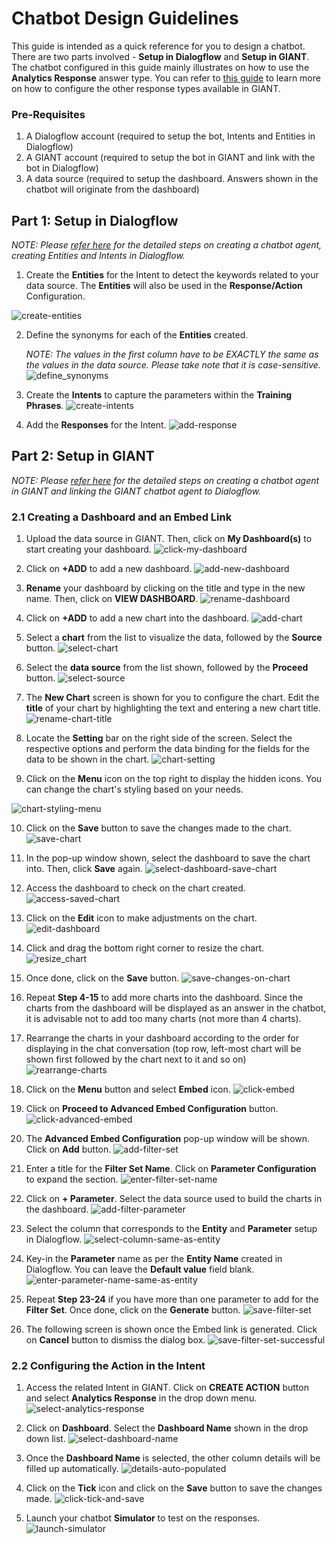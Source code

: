 # Chatbot Design Guidelines
This guide is intended as a quick reference for you to design a chatbot.
There are two parts involved - **Setup in Dialogflow** and **Setup in GIANT**.
The chatbot configured in this guide mainly illustrates on how to use the **Analytics Response** answer type.
You can refer to [this guide](https://github.com/fx-giant/giant-documentations/blob/master/chatbot/getting-started.md) to learn more on how to configure the other response types available in GIANT.

### Pre-Requisites
1. A Dialogflow account (required to setup the bot, Intents and Entities in Dialogflow)
2. A GIANT account (required to setup the bot in GIANT and link with the bot in Dialogflow)
3. A data source (required to setup the dashboard. Answers shown in the chatbot will originate from the dashboard)

## Part 1: Setup in Dialogflow
_NOTE: Please [refer here](https://github.com/fx-giant/giant-documentations/blob/master/chatbot/setting-up-chatbot-agent-in-dialogflow.md) for the detailed steps on creating a chatbot agent, creating Entities and Intents in Dialogflow._

1. Create the **Entities** for the Intent to detect the keywords related to your data source. The **Entities** will also be used in the **Response/Action** Configuration. 

![create-entities](https://github.com/fx-giant/giant-documentations/blob/master/chatbot/images1/create-entities.png)

2. Define the synonyms for each of the **Entities** created. 

	_NOTE: The values in the first column have to be EXACTLY the same as the values in the data source. Please take note that it is case-sensitive._
![define_synonyms](https://github.com/fx-giant/giant-documentations/blob/master/chatbot/images1/define_synonyms.png)

3. Create the **Intents** to capture the parameters within the **Training Phrases**. 
![create-intents](https://github.com/fx-giant/giant-documentations/blob/master/chatbot/images1/create-intents.png)

4. Add the **Responses** for the Intent. 
![add-response](https://github.com/fx-giant/giant-documentations/blob/master/chatbot/images1/add-response.png)


## Part 2: Setup in GIANT

_NOTE: Please [refer here](https://github.com/fx-giant/giant-documentations/blob/master/chatbot/setting-up-chatbot-agent-in-giant.md) for the detailed steps on creating a chatbot agent in GIANT and linking the GIANT chatbot agent to Dialogflow._

### 2.1 Creating a Dashboard and an Embed Link

1. Upload the data source in GIANT. Then, click on **My Dashboard(s)** to start creating your dashboard. 
![click-my-dashboard](https://github.com/fx-giant/giant-documentations/blob/master/chatbot/images1/click-my-dashboard.png)

2. Click on **+ADD** to add a new dashboard. 
![add-new-dashboard](https://github.com/fx-giant/giant-documentations/blob/master/chatbot/images1/add-new-dashboard.png)

3. **Rename** your dashboard by clicking on the title and type in the new name. Then, click on **VIEW DASHBOARD**. 
![rename-dashboard](https://github.com/fx-giant/giant-documentations/blob/master/chatbot/images1/rename-dashboard.png)

4. Click on **+ADD** to add a new chart into the dashboard. 
![add-chart](https://github.com/fx-giant/giant-documentations/blob/master/chatbot/images1/add-chart.png)

5. Select a **chart** from the list to visualize the data, followed by the **Source** button. 
![select-chart](https://github.com/fx-giant/giant-documentations/blob/master/chatbot/images1/select-chart.png)

6. Select the **data source** from the list shown, followed by the **Proceed** button. 
![select-source](https://github.com/fx-giant/giant-documentations/blob/master/chatbot/images1/select-source.png)

7. The **New Chart** screen is shown for you to configure the chart. Edit the **title** of your chart by highlighting the text and entering a new chart title. 
![rename-chart-title](https://github.com/fx-giant/giant-documentations/blob/master/chatbot/images1/rename-chart-title.png)

8. Locate the **Setting** bar on the right side of the screen. Select the respective options and perform the data binding for the fields for the data to be shown in the chart. 
![chart-setting](https://github.com/fx-giant/giant-documentations/blob/master/chatbot/images1/chart-setting.png)

9. Click on the **Menu** icon on the top right to display the hidden icons. You can change the chart's styling based on your needs.

![chart-styling-menu](https://github.com/fx-giant/giant-documentations/blob/master/chatbot/images1/chart-styling-menu.png)

10. Click on the **Save** button to save the changes made to the chart. 
![save-chart](https://github.com/fx-giant/giant-documentations/blob/master/chatbot/images1/save-chart.png)

11. In the pop-up window shown, select the dashboard to save the chart into. Then, click **Save** again. 
![select-dashboard-save-chart](https://github.com/fx-giant/giant-documentations/blob/master/chatbot/images1/select-dashboard-save-chart.png)

12. Access the dashboard to check on the chart created. 
![access-saved-chart](https://github.com/fx-giant/giant-documentations/blob/master/chatbot/images1/access-saved-chart.png)

13. Click on the **Edit** icon to make adjustments on the chart. 
![edit-dashboard](https://github.com/fx-giant/giant-documentations/blob/master/chatbot/images1/edit-dashboard.png)

14. Click and drag the bottom right corner to resize the chart. 
![resize_chart](https://github.com/fx-giant/giant-documentations/blob/master/chatbot/images1/resize_chart.png)

15. Once done, click on the **Save** button. 
![save-changes-on-chart](https://github.com/fx-giant/giant-documentations/blob/master/chatbot/images1/save-changes-on-chart.png)

16. Repeat **Step 4-15** to add more charts into the dashboard. Since the charts from the dashboard will be displayed as an answer in the chatbot, it is advisable not to add too many charts (not more than 4 charts). 

17. Rearrange the charts in your dashboard according to the order for displaying in the chat conversation (top row, left-most chart will be shown first followed by the chart next to it and so on)
![rearrange-charts](https://github.com/fx-giant/giant-documentations/blob/master/chatbot/images1/rearrange-charts.png)

18. Click on the **Menu** button and select **Embed** icon.
![click-embed](https://github.com/fx-giant/giant-documentations/blob/master/chatbot/images1/click-embed.png)

19. Click on **Proceed to Advanced Embed Configuration** button. 
![click-advanced-embed](https://github.com/fx-giant/giant-documentations/blob/master/chatbot/images1/click-advanced-embed.png)

20. The **Advanced Embed Configuration** pop-up window will be shown. Click on **Add** button. 
![add-filter-set](https://github.com/fx-giant/giant-documentations/blob/master/chatbot/images1/add-filter-set.png)

21. Enter a title for the **Filter Set Name**. Click on **Parameter Configuration** to expand the section. 
![enter-filter-set-name](https://github.com/fx-giant/giant-documentations/blob/master/chatbot/images1/enter-filter-set-name.png)

22. Click on **+ Parameter**. Select the data source used to build the charts in the dashboard. 
![add-filter-parameter](https://github.com/fx-giant/giant-documentations/blob/master/chatbot/images1/add-filter-parameter.png)

23. Select the column that corresponds to the **Entity** and **Parameter** setup in Dialogflow. 
![select-column-same-as-entity](https://github.com/fx-giant/giant-documentations/blob/master/chatbot/images1/select-column-same-as-entity.png)

24. Key-in the **Parameter** name as per the **Entity Name** created in Dialogflow. You can leave the **Default value** field blank. 
![enter-parameter-name-same-as-entity](https://github.com/fx-giant/giant-documentations/blob/master/chatbot/images1/enter-parameter-name-same-as-entity.png)

25. Repeat **Step 23-24** if you have more than one parameter to add for the **Filter Set**. Once done, click on the **Generate** button. 
![save-filter-set](https://github.com/fx-giant/giant-documentations/blob/master/chatbot/images1/save-filter-set.png)

26. The following screen is shown once the Embed link is generated. Click on **Cancel** button to dismiss the dialog box. 
![save-filter-set-successful](https://github.com/fx-giant/giant-documentations/blob/master/chatbot/images1/save-filter-set-successful.png)


### 2.2 Configuring the Action in the Intent

1. Access the related Intent in GIANT. Click on **CREATE ACTION** button and select **Analytics Response** in the drop down menu.  
![select-analytics-response](https://github.com/fx-giant/giant-documentations/blob/master/chatbot/images1/select-analytics-response.png)

2. Click on **Dashboard**. Select the **Dashboard Name** shown in the drop down list. 
![select-dashboard-name](https://github.com/fx-giant/giant-documentations/blob/master/chatbot/images1/select-dashboard-name.png)

3. Once the **Dashboard Name** is selected, the other column details will be filled up automatically. 
![details-auto-populated](https://github.com/fx-giant/giant-documentations/blob/master/chatbot/images1/details-auto-populated.png)

4. Click on the **Tick** icon and click on the **Save** button to save the changes made. 
![click-tick-and-save](https://github.com/fx-giant/giant-documentations/blob/master/chatbot/images1/click-tick-and-save.png)

5. Launch your chatbot **Simulator** to test on the responses.
![launch-simulator](https://github.com/fx-giant/giant-documentations/blob/master/chatbot/images1/launch-simulator.png)